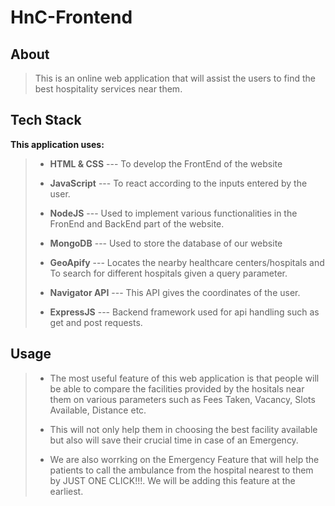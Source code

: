# HnC-Frontend

## About
> This is an online web application that will assist the users to find the best hospitality services near them.

## Tech Stack
**This application uses:**

>*  **HTML & CSS** --- To develop the FrontEnd of the website
>
 >* **JavaScript** --- To react according to the inputs entered by the user.
>
>*  **NodeJS** --- Used to implement various functionalities in the FronEnd and BackEnd part of the website.
>
>* **MongoDB** --- Used to store the database of our website
>
>* **GeoApify** --- Locates the nearby healthcare centers/hospitals and To search for different hospitals given a query parameter.
>
>* **Navigator API** --- This API gives the coordinates of the user.
>
>* **ExpressJS** --- Backend framework used for api handling such as get and post requests.

## Usage
>* The most useful feature of this web application is that people will be able to compare the facilities provided by the hositals near them on various parameters such as Fees Taken, Vacancy, Slots Available, Distance etc. 
>
>* This will not only help them in choosing the best facility available but also will save their crucial time in case of an Emergency.
>
>* We are also worrking on the Emergency Feature that will help the patients to call the ambulance from the hospital nearest to them by JUST ONE CLICK!!!. We will be adding this feature at the earliest.
>
